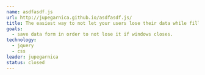 ```yaml
---
name: asdfasdf.js
url: http://jupegarnica.github.io/asdfasdf.js/
title: The easiest way to not let your users lose their data while filling a form.
goals:
  - save data form in order to not lose it if windows closes.
technology:
  - jquery
  - css
leader: jupegarnica
status: closed
---
```

